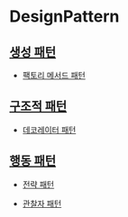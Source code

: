 # DesignPattern

## [생성 패턴](https://github.com/choijaegwon/DesignPattern/tree/main/CreationalDesignPatterns)
- [팩토리 메서드 패턴](https://github.com/choijaegwon/DesignPattern/tree/main/CreationalDesignPatterns/FactoryMethodPattern)

## [구조적 패턴](https://github.com/choijaegwon/DesignPattern/tree/main/StructuralDesignPatterns)
- [데코레이터 패턴](https://github.com/choijaegwon/DesignPattern/tree/main/StructuralDesignPatterns/DecoratorPattern)

## [행동 패턴](https://github.com/choijaegwon/DesignPattern/tree/main/BehavioralDesignPatterns)
- [전략 패턴](https://github.com/choijaegwon/DesignPattern/tree/main/BehavioralDesignPatterns/StrategyPattern)

- [관찰자 패턴](https://github.com/choijaegwon/DesignPattern/tree/main/BehavioralDesignPatterns/ObserverPattern)

